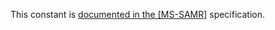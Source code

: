 This constant is [documented in the [MS-SAMR]](https://learn.microsoft.com/en-us/openspecs/windows_protocols/ms-samr/b10cfda1-f24f-441b-8f43-80cb93e786ec) specification.
